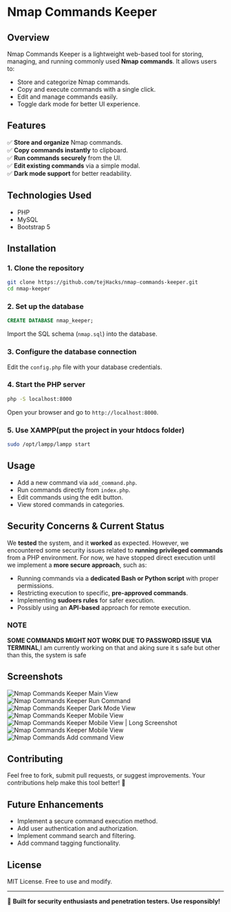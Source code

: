 # Nmap Commands Keeper

## Overview
Nmap Commands Keeper is a lightweight web-based tool for storing, managing, and running commonly used **Nmap commands**. It allows users to:

- Store and categorize Nmap commands.
- Copy and execute commands with a single click.
- Edit and manage commands easily.
- Toggle dark mode for better UI experience.

## Features
✅ **Store and organize** Nmap commands.  
✅ **Copy commands instantly** to clipboard.  
✅ **Run commands securely** from the UI.  
✅ **Edit existing commands** via a simple modal.  
✅ **Dark mode support** for better readability.  

## Technologies Used

* PHP
* MySQL
* Bootstrap 5


## Installation
### 1. Clone the repository
```sh
git clone https://github.com/tejHacks/nmap-commands-keeper.git
cd nmap-keeper
```
### 2. Set up the database
```sql
CREATE DATABASE nmap_keeper;
```
Import the SQL schema (`nmap.sql`) into the database.

### 3. Configure the database connection
Edit the `config.php` file with your database credentials.

### 4. Start the PHP server
```sh
php -S localhost:8000
```
Open your browser and go to `http://localhost:8000`.

### 5. Use XAMPP(put the project in your htdocs folder)
```sh
sudo /opt/lampp/lampp start
```
## Usage
- Add a new command via `add_command.php`.
- Run commands directly from `index.php`.
- Edit commands using the edit button.
- View stored commands in categories.

## Security Concerns & Current Status
We **tested** the system, and it **worked** as expected. However, we encountered some security issues related to **running privileged commands** from a PHP environment. For now, we have stopped direct execution until we implement a **more secure approach**, such as:
- Running commands via a **dedicated Bash or Python script** with proper permissions.
- Restricting execution to specific, **pre-approved commands**.
- Implementing **sudoers rules** for safer execution.
- Possibly using an **API-based** approach for remote execution.

### NOTE
 **SOME COMMANDS MIGHT NOT WORK DUE TO PASSWORD ISSUE VIA TERMINAL**,I am currently working on that and aking sure it s safe but other than this, the system is safe
## Screenshots

![Nmap Commands Keeper Main View](page_1.png)
![Nmap Commands Keeper Run Command](page.png)
![Nmap Commands Keeper Dark Mode View](dark_mode.png)
![Nmap Commands Keeper Mobile View](mobile.png)
![Nmap Commands Keeper Mobile View | Long Screenshot](mobile_2.png)
![Nmap Commands Keeper Mobile View](mobile_phone.png)
![Nmap Commands Add command View](add_command.png)
## Contributing
Feel free to fork, submit pull requests, or suggest improvements. Your contributions help make this tool better! 🚀

## Future Enhancements

* Implement a secure command execution method.
* Add user authentication and authorization.
* Implement command search and filtering.
* Add command tagging functionality.

## License
MIT License. Free to use and modify.

---
🚀 **Built for security enthusiasts and penetration testers. Use responsibly!**

